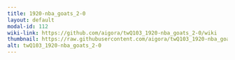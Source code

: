```yaml
---
title: 1920-nba_goats_2-0
layout: default
modal-id: 112
wiki-link: https://github.com/aigora/twQ103_1920-nba_goats_2-0/wiki
thumbnail: https://raw.githubusercontent.com/aigora/twQ103_1920-nba_goats_2-0/master/logo.png
alt: twQ103_1920-nba_goats_2-0
---
```

